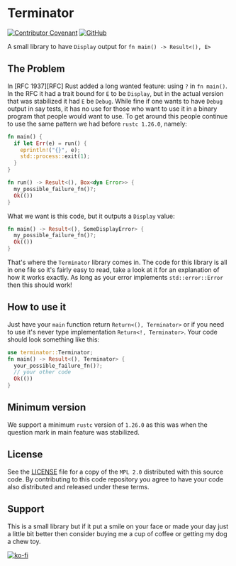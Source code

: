 # Terminator
[![Contributor Covenant](https://img.shields.io/badge/Contributor%20Covenant-v1.4%20adopted-ff69b4.svg)](CODE_OF_CONDUCT.md)
[![GitHub](https://img.shields.io/github/license/mgattozzi/terminator)](LICENSE)

A small library to have `Display` output for `fn main() -> Result<(), E>`

## The Problem
In [RFC 1937][RFC] Rust added a long wanted feature: using `?` in `fn main()`.
In the RFC it had a trait bound for `E` to be `Display`, but in the actual
version that was stabilized it had `E` be `Debug`. While fine if one wants to
have `Debug` output in say tests, it has no use for those who want to use it
in a binary program that people would want to use. To get around this people
continue to use the same pattern we had before `rustc 1.26.0`, namely:

```rust
fn main() {
  if let Err(e) = run() {
    eprintln!("{}", e);
    std::process::exit(1);
  }
}

fn run() -> Result<(), Box<dyn Error>> {
  my_possible_failure_fn()?;
  Ok(())
}
```

What we want is this code, but it outputs a `Display` value:

```rust
fn main() -> Result<(), SomeDisplayError> {
  my_possible_failure_fn()?;
  Ok(())
}
```

That's where the `Terminator` library comes in. The code for this library is
all in one file so it's fairly easy to read, take a look at it for an
explanation of how it works exactly. As long as your error implements
`std::error::Error` then this should work!

## How to use it

Just have your `main` function return `Return<(), Terminator>` or if you need
to use it's never type implementation `Return<!, Terminator>`. Your code should
look something like this:

```rust
use terminator::Terminator;
fn main() -> Result<(), Terminator> {
  your_possible_failure_fn()?;
  // your other code
  Ok(())
}
```

## Minimum version
We support a minimum `rustc` version of `1.26.0` as this was when the question
mark in main feature was stabilized.

## License

See the [LICENSE](LICENSE) file for a copy of the `MPL 2.0` distributed with
this source code. By contributing to this code repository you agree to have your
code also distributed and released under these terms.

## Support

This is a small library but if it put a smile on your face or made your day just
a little bit better then consider buying me a cup of coffee or getting my dog
a chew toy.

[![ko-fi](https://www.ko-fi.com/img/githubbutton_sm.svg)](https://ko-fi.com/L3L413K3Q)

<!-- Links --/>
[RFC]: https://github.com/rust-lang/rfcs/blob/master/text/1937-ques-in-main.md
